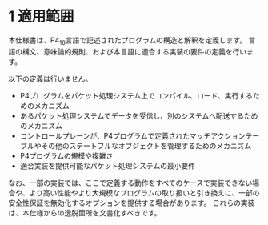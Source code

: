 # 1 適用範囲


本仕様書は、P4<sub>16</sub>言語で記述されたプログラムの構造と解釈を定義します。
言語の構文、意味論的規則、および本言語に適合する実装の要件の定義を行います。

以下の定義は行いません。

  - P4プログラムをパケット処理システム上でコンパイル、ロード、実行するためのメカニズム
  - あるパケット処理システムでデータを受信し、別のシステムへ配送するためのメカニズム
  - コントロールプレーンが、P4プログラムで定義されたマッチアクションテーブルやその他のステートフルなオブジェクトを管理するためのメカニズム
  - P4プログラムの規模や複雑さ
  - 適合実装を提供可能なパケット処理システムの最小要件

なお、一部の実装では、ここで定義する動作をすべてのケースで実装できない場合や、より高い性能やより大規模なプログラムの取り扱いと引き換えに、一部の安全性保証を無効化するオプションを提供する場合があります。
これらの実装は、本仕様からの逸脱箇所を文書化すべきです。

